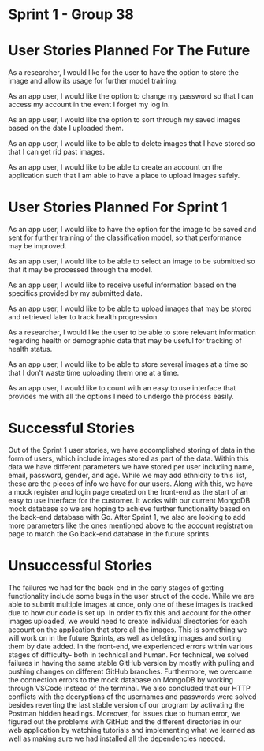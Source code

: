 # Sprint 1 - Group 38

# User Stories Planned For The Future
As a researcher, I would like for the user to have the option to store the image and allow its usage for further model training.

As an app user, I would like the option to change my password so that I can access my account in the event I forget my log in.

As an app user, I would like the option to sort through my saved images based on the date I uploaded them.

As an app user, I would like to be able to delete images that I have stored so that I can get rid past images.

As an app user, I would like to be able to create an account on the application such that I am able to have a place to upload images safely.


# User Stories Planned For Sprint 1
As an app user, I would like to have the option for the image to be saved and sent for further training of the classification model, so that performance may be improved.

As an app user, I would like to be able to select an image to be submitted so that it may be processed through the model.

As an app user, I would like to receive useful information based on the specifics provided by my submitted data.

As an app user, I would like to be able to upload images that may be stored and retrieved later to track health progression.

As a researcher, I would like the user to be able to store relevant information regarding health or demographic data that may be useful for tracking of health status.

As an app user, I would like to be able to store several images at a time so that I don't waste time uploading them one at a time.

As an app user, I would like to count with an easy to use interface that provides me with all the options I need to undergo the process easily.

# Successful Stories
Out of the Sprint 1 user stories, we have accomplished storing of data in the form of users, which include images stored as part of the data. Within this data we have
different parameters we have stored per user including name, email, password, gender, and age. While we may add ethnicity to this list, these are the pieces of info we have for our users. Along with this, we have a mock register and login page created on the front-end as the start of an easy to use interface for the customer. It works with our current MongoDB mock database so we are hoping to achieve further functionality based on the back-end database with Go. After Sprint 1, we also are looking to add more parameters like the ones mentioned above to the account registration page to match the Go back-end database in the future sprints.

# Unsuccessful Stories
The failures we had for the back-end in the early stages of getting functionality include some bugs in the user struct of the code. While we are able to submit multiple images at once, only one of these images is tracked due to how our code is set up. In order to fix this and account for the other images uploaded, we would need to create individual directories for each account on the application that store all the images. This is something we will work on in the future Sprints, as well as deleting images and sorting them by date added. 
In the front-end, we experienced errors within various stages of difficulty- both in technical and human. For technical, we solved failures in having the same stable GitHub version by mostly with pulling and pushing changes on different GitHub branches. Furthermore, we overcame the connection errors to the mock database on MongoDB by working through VSCode instead of the terminal. We also concluded that our HTTP conflicts with the decryptions of the usernames and passwords were solved besides reverting the last stable version of our program by activating the Postman hidden headings. Moreover, for issues due to human error, we figured out the problems with GitHub and the different directories in our web application by watching tutorials and implementing what we learned as well as making sure we had installed all the dependencies needed.
